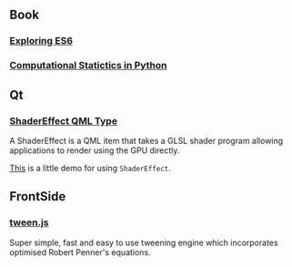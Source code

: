 ## Book

### [Exploring ES6](https://leanpub.com/exploring-es6/read)

### [Computational Statictics in Python](http://people.duke.edu/~ccc14/sta-663/index.html)

## Qt

### [ShaderEffect QML Type](http://doc.qt.io/qt-5/qml-qtquick-shadereffect.html)

A ShaderEffect is a QML item that takes a GLSL shader program allowing applications to render using the GPU directly.

[This](https://github.com/pezy/QtLab/tree/master/QtLab/Shader) is a little demo for using `ShaderEffect`.

## FrontSide

### [tween.js](https://github.com/tweenjs/tween.js)

Super simple, fast and easy to use tweening engine which incorporates optimised Robert Penner's equations.